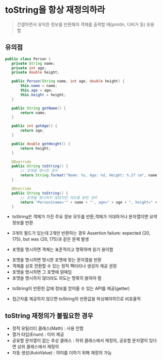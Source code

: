 # toString을 항상 재정의하라

> 간결하면서 유익한 정보를 반환해야 객체를 출력할 때(println, 디버거 등) 유용함

## 유의점
 ```java
public class Person {
    private String name;
    private int age;
    private double height;

    public Person(String name, int age, double height) {
        this.name = name;
        this.age = age;
        this.height = height;
    }

    public String getName() {
        return name;
    }

    public int getAge() {
        return age;
    }

    public double getHeight() {
        return height;
    }

    @Override
    public String toString() {
        // 포맷을 명시한 경우
        return String.format("Name: %s, Age: %d, Height: %.2f cm", name, age, height);
    }

    @Override
    public String toString() {
        // 포맷을 명시하지 않았지만 의도를 밝힌 경우
        return "Person{name='" + name + "', age=" + age + ", height=" + height + "}";
    }
```
 - toString은 객체가 가진 주요 정보 모두를 반환,객체가 거대하거나 문자열이면 요약 정보를 반환
  * 3개의 필드가 있는데 2개만 반환하는 경우 Assertion failure: expected {20, 175}, but was {20, 175}과 같은 문제 발생
 - 포맷을 명시하면 객체는 표준적이고 명확하며 읽기 용이함
  * 포맷을 명시하면 명시한 포맷에 맞는 문자열을 반환
  * 객체를 상호 전환할 수 있는 정적 팩터리나 생성자 제공 권장
  * 포맷을 명시하면 그 포맷에 얽매임
  * 포맷을 명시하지 않더라도 의도는 명확히 밝혀야 함
 - toString이 반환한 값에 정보를 얻어올 수 있는 API를 제공(getter)
  * 접근자를 제공하지 않으면 toString의 반환값을 파싱해야하므로 비효율적

## toString 재정의가 불필요한 경우
 - 정적 유틸리티 클래스(Math) : 사용 안함
 - 열거 타입(Enum) : 이미 제공
 - 공유할 문자열이 없는 추상 클래스 : 하위 클래스에서 재정의, 공유할 문자열이 있다면 상위 클래스에서 재정의
 - 자동 생성(AutoValue) : 의미를 더하기 위해 재정의 가능
